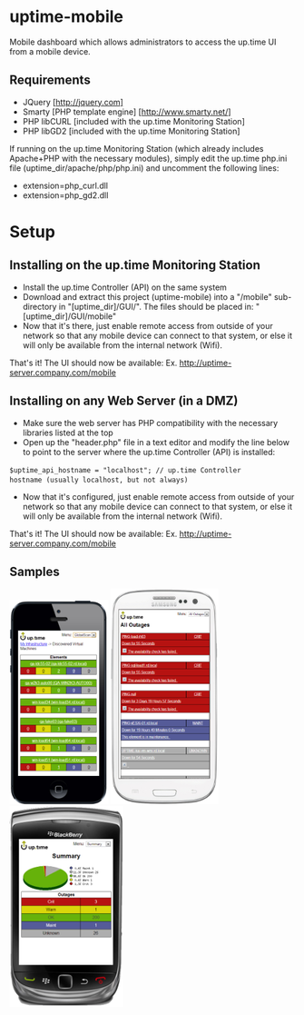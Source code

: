 uptime-mobile
================
Mobile dashboard which allows administrators to access the up.time UI from a mobile device.

Requirements
----------------
* JQuery [http://jquery.com]
* Smarty [PHP template engine] [http://www.smarty.net/]
* PHP libCURL [included with the up.time Monitoring Station]
* PHP libGD2 [included with the up.time Monitoring Station]

If running on the up.time Monitoring Station (which already includes Apache+PHP with the necessary modules), simply edit the up.time php.ini file (uptime_dir/apache/php/php.ini) and uncomment the following lines:
* extension=php_curl.dll
* extension=php_gd2.dll

Setup
=================
Installing on the up.time Monitoring Station
-----------------
* Install the up.time Controller (API) on the same system
* Download and extract this project (uptime-mobile) into a "/mobile" sub-directory in "[uptime_dir]/GUI/". The files should be placed in: "[uptime_dir]/GUI/mobile"
* Now that it's there, just enable remote access from outside of your network so that any mobile device can connect to that system, or else it will only be available from the internal network (Wifi).

That's it! The UI should now be available: Ex. http://uptime-server.company.com/mobile

Installing on any Web Server (in a DMZ)
-----------------
* Make sure the web server has PHP compatibility with the necessary libraries listed at the top
* Open up the "header.php" file in a text editor and modify the line below to point to the server where the up.time Controller (API) is installed:

<code>$uptime_api_hostname = "localhost";		// up.time Controller hostname (usually localhost, but not always)</code>

* Now that it's configured, just enable remote access from outside of your network so that any mobile device can connect to that system, or else it will only be available from the internal network (Wifi).

That's it! The UI should now be available: Ex. http://uptime-server.company.com/mobile

Samples
-------
<img src="screenshots/mobile-iphone5.png" width="174px" height="360px">
<img src="screenshots/mobile-galaxys3.png" width="190px" height="380px">
<img src="screenshots/mobile-blackberry.png" width="200px" height="354px">
